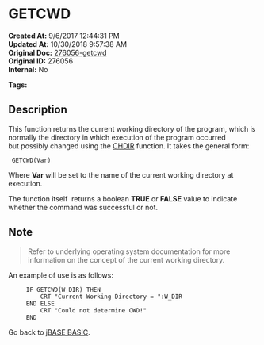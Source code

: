 # GETCWD

**Created At:** 9/6/2017 12:44:31 PM  
**Updated At:** 10/30/2018 9:57:38 AM  
**Original Doc:** [276056-getcwd](https://docs.jbase.com/36868-jbase-basic/276056-getcwd)  
**Original ID:** 276056  
**Internal:** No  

**Tags:**
<badge text='directories' vertical='middle' />

## Description

This function returns the current working directory of the program, which is normally the directory in which execution of the program occurred but possibly changed using the [CHDIR](./../chdir) function. It takes the general form:

```
 GETCWD(Var)
```

Where **Var** will be set to the name of the current working directory at execution.

The function itself  returns a boolean **TRUE** or **FALSE** value to indicate whether the command was successful or not.

## Note

> Refer to underlying operating system documentation for more information on the concept of the current working directory.

An example of use is as follows:

```
     IF GETCWD(W_DIR) THEN
         CRT "Current Working Directory = ":W_DIR
     END ELSE
         CRT "Could not determine CWD!"
     END
```

Go back to [jBASE BASIC](./../jbase-basic-programmers-reference-guide).
